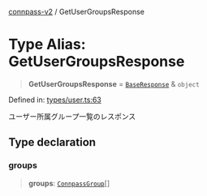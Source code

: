 [connpass-v2](../wiki/globals) / GetUserGroupsResponse

# Type Alias: GetUserGroupsResponse

> **GetUserGroupsResponse** = [`BaseResponse`](../wiki/TypeAlias.BaseResponse) & `object`

Defined in: [types/user.ts:63](https://github.com/ryohidaka/node-connpass/blob/800ebb10fa1d025fb9b43567e6fa2b5ec8ce8b50/src/types/user.ts#L63)

ユーザー所属グループ一覧のレスポンス

## Type declaration

### groups

> **groups**: [`ConnpassGroup`](../wiki/TypeAlias.ConnpassGroup)[]
